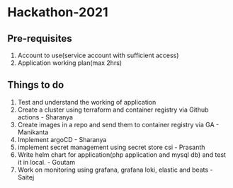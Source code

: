 # Hackathon-2021

## Pre-requisites
1. Account to use(service account with sufficient access)
2. Application working plan(max 2hrs)

## Things to do
1. Test and understand the working of application
2. Create a cluster using terraform and container registry via Github actions - Sharanya
3. Create images in a repo and send them to container registry via GA - Manikanta
4. Implement argoCD - Sharanya
5. implement secret management using secret store csi - Prasanth
6. Write helm chart for application(php application and mysql db) and test it in local. - Goutam 
7. Work on monitoring using grafana, grafana loki, elastic and beats - Saitej